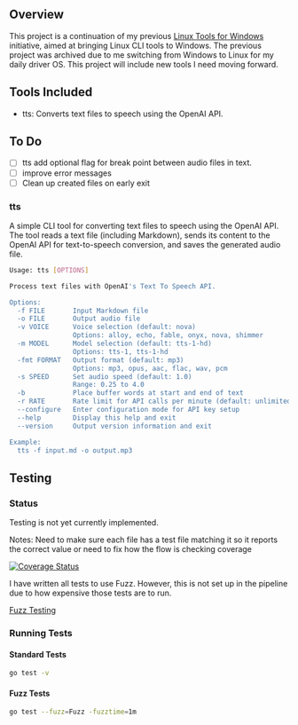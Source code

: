 ## Overview

This project is a continuation of my previous [Linux Tools for Windows](https://github.com/StevenDStanton/cli-tools-for-windows) initiative, aimed at bringing Linux CLI tools to Windows. The previous project was archived due to me switching from Windows to Linux for my daily driver OS. This project will include new tools I need moving forward.

## Tools Included

- tts: Converts text files to speech using the OpenAI API.

## To Do

- [ ] tts add optional flag for break point between audio files in text.
- [ ] improve error messages
- [ ] Clean up created files on early exit

### tts

A simple CLI tool for converting text files to speech using the OpenAI API. The tool reads a text file (including Markdown), sends its content to the OpenAI API for text-to-speech conversion, and saves the generated audio file.

```bash
Usage: tts [OPTIONS]

Process text files with OpenAI's Text To Speech API.

Options:
  -f FILE       Input Markdown file
  -o FILE       Output audio file
  -v VOICE      Voice selection (default: nova)
                Options: alloy, echo, fable, onyx, nova, shimmer
  -m MODEL      Model selection (default: tts-1-hd)
                Options: tts-1, tts-1-hd
  -fmt FORMAT   Output format (default: mp3)
                Options: mp3, opus, aac, flac, wav, pcm
  -s SPEED      Set audio speed (default: 1.0)
                Range: 0.25 to 4.0
  -b            Place buffer words at start and end of text
  -r RATE       Rate limit for API calls per minute (default: unlimited)
  --configure   Enter configuration mode for API key setup
  --help        Display this help and exit
  --version     Output version information and exit

Example:
  tts -f input.md -o output.mp3
```

## Testing

### Status

Testing is not yet currently implemented.

Notes: Need to make sure each file has a test file matching it so it reports the correct value or need to fix how the flow is checking coverage

[![Coverage Status](https://coveralls.io/repos/github/StevenDStanton/cli-tools/badge.svg?branch=master)](https://coveralls.io/github/StevenDStanton/cli-tools?branch=master)

I have written all tests to use Fuzz. However, this is not set up in the pipeline due to how expensive those tests are to run.

[Fuzz Testing](https://go.dev/doc/security/fuzz/)

### Running Tests

#### Standard Tests

```bash
go test -v
```

#### Fuzz Tests

```bash
go test --fuzz=Fuzz -fuzztime=1m
```
